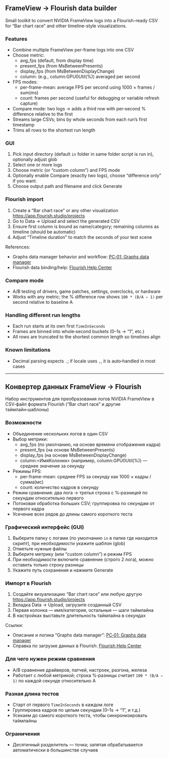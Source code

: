 ## FrameView → Flourish data builder

Small toolkit to convert NVIDIA FrameView logs into a Flourish-ready CSV for “Bar chart race” and other timeline-style visualizations.

### Features
- Combine multiple FrameView per-frame logs into one CSV
- Choose metric:
  - avg_fps (default, from display time)
  - present_fps (from MsBetweenPresents)
  - display_fps (from MsBetweenDisplayChange)
  - column:<ExactHeader> (e.g., column:GPU0Util(%)) averaged per second
- FPS modes:
  - per-frame-mean: average FPS per second using 1000 × frames / sum(ms)
  - count: frames per second (useful for debugging or variable refresh capture)
- Compare mode: two logs → adds a third row with per‑second % difference relative to the first
- Streams large CSVs; bins by whole seconds from each run’s first timestamp
- Trims all rows to the shortest run length

### GUI
1. Pick input directory (default `in` folder in same folder script is run in), optionally adjust glob
2. Select one or more logs
3. Choose metric (or “custom column”) and FPS mode
4. Optionally enable Compare (exactly two logs), choose “difference only” if you want.
5. Choose output path and filename and click Generate

### Flourish import
1. Create a “Bar chart race” or any other visualization https://app.flourish.studio/projects
2. Go to Data → Upload and select the generated CSV
3. Ensure first column is bound as name/category; remaining columns as timeline (should be automatic)
4. Adjust “Timeline duration” to match the seconds of your test scene

References:
- Graphs data manager behavior and workflow: [PC‑01: Graphs data manager](https://pc-01.tech/graphs-data-manager/)
- Flourish data binding/help: [Flourish Help Center](https://helpcenter.flourish.studio/hc/en-us/articles/8761545383183-Adding-data-to-a-template?utm_source=openai)

### Compare mode
- A/B testing of drivers, game patches, settings, overclocks, or hardware
- Works with any metric; the % difference row shows `100 * (B/A − 1)` per second relative to baseline A

### Handling different run lengths
- Each run starts at its own first `TimeInSeconds`
- Frames are binned into whole‑second buckets (0–1s → “1”, etc.)
- All rows are truncated to the shortest common length so timelines align

### Known limitations
- Decimal parsing expects `.`; if locale uses `,`, it is auto‑handled in most cases

---

## Конвертер данных FrameView → Flourish

Набор инструментов для преобразования логов NVIDIA FrameView в CSV‑файл формата Flourish (“Bar chart race” и другие таймлайн‑шаблоны)

### Возможности
- Объединение нескольких логов в один CSV
- Выбор метрики:
  - avg_fps (по умолчанию, на основе времени отображения кадра)
  - present_fps (на основе MsBetweenPresents)
  - display_fps (на основе MsBetweenDisplayChange)
  - column:<ИмяКолонки> (например, column:GPU0Util(%)) — среднее значение за секунду
- Режимы FPS:
  - per-frame-mean: среднее FPS за секунду как 1000 × кадры / сумма(мс)
  - count: количество кадров в секунду
- Режим сравнения: два лога → третья строка с %‑разницей по секундам относительно первого
- Потоковая обработка больших CSV; группировка по секундам от первого кадра
- Усечение всех рядов до длины самого короткого теста

### Графический интерфейс (GUI)
1. Выберите папку с логами (по умолчанию `in` в папке где находится скрипт), при необходимости укажите шаблон (glob)
2. Отметьте нужные файлы
3. Выберите метрику (или “custom column”) и режим FPS
4. При необходимости включите сравнение (строго 2 лога), можно оставить только строку разницы
5. Укажите путь сохранения и нажмите Generate

### Импорт в Flourish
1. Создайте визуализацию “Bar chart race” или любую другую https://app.flourish.studio/projects
2. Вкладка Data → Upload, загрузите созданный CSV
3. Первая колонка — имя/категория, остальные — шаги таймлайна
4. В настройках выставьте длительность таймлайна в секундах

Ссылки:
- Описание и логика “Graphs data manager”: [PC‑01: Graphs data manager](https://pc-01.tech/graphs-data-manager/)
- Справка по загрузке данных в Flourish: [Flourish Help Center](https://helpcenter.flourish.studio/hc/en-us/articles/8761545383183-Adding-data-to-a-template?utm_source=openai)

### Для чего нужен режим сравнения
- A/B сравнение драйверов, патчей, настроек, разгона, железа
- Работает с любой метрикой; строка %‑разницы считает `100 * (B/A − 1)` по каждой секунде относительно A

### Разная длина тестов
- Старт от первого `TimeInSeconds` в каждом логе
- Группировка кадров по целым секундам (0–1s → “1”, и т.д.)
- Усекаем до самого короткого теста, чтобы синхронизировать таймлайны

### Ограничения
- Десятичный разделитель — точка; запятая обрабатывается автоматически в большинстве случаев





